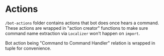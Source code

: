 # Actions

`/bot-actions` folder contains actions that bot does once hears a command. These actions are wrapped in "action creator" functions to make sure command name extraction via `Localizer` won't happen on `import`.

Bot action being "Command to Command Handler" relation is wrapped in tuple for convenience.